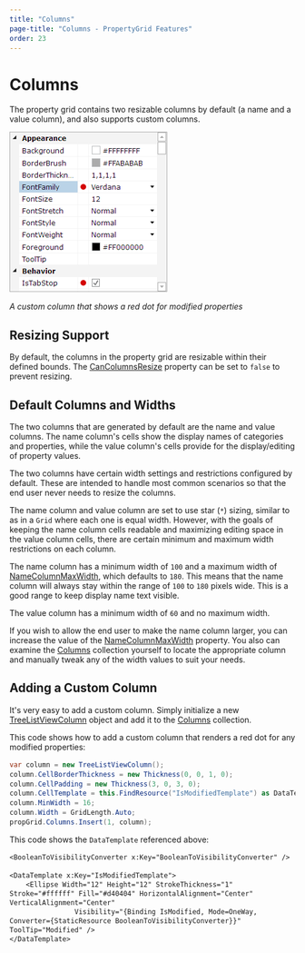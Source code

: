 ```yaml
---
title: "Columns"
page-title: "Columns - PropertyGrid Features"
order: 23
---
```

# Columns

The property grid contains two resizable columns by default (a name and a value column), and also supports custom columns.

![Screenshot](../images/propertygrid-custom-column.png)

*A custom column that shows a red dot for modified properties*

## Resizing Support

By default, the columns in the property grid are resizable within their defined bounds.  The [CanColumnsResize](xref:@ActiproUIRoot.Controls.Grids.TreeListView.CanColumnsResize) property can be set to `false` to prevent resizing.

## Default Columns and Widths

The two columns that are generated by default are the name and value columns.  The name column's cells show the display names of categories and properties, while the value column's cells provide for the display/editing of property values.

The two columns have certain width settings and restrictions configured by default.  These are intended to handle most common scenarios so that the end user never needs to resize the columns.

The name column and value column are set to use star (`*`) sizing, similar to as in a `Grid` where each one is equal width.  However, with the goals of keeping the name column cells readable and maximizing editing space in the value column cells, there are certain minimum and maximum width restrictions on each column.

The name column has a minimum width of `100` and a maximum width of [NameColumnMaxWidth](xref:@ActiproUIRoot.Controls.Grids.PropertyGrid.NameColumnMaxWidth), which defaults to `180`.  This means that the name column will always stay within the range of `100` to `180` pixels wide.  This is a good range to keep display name text visible.

The value column has a minimum width of `60` and no maximum width.

If you wish to allow the end user to make the name column larger, you can increase the value of the [NameColumnMaxWidth](xref:@ActiproUIRoot.Controls.Grids.PropertyGrid.NameColumnMaxWidth) property.  You also can examine the [Columns](xref:@ActiproUIRoot.Controls.Grids.TreeListView.Columns) collection yourself to locate the appropriate column and manually tweak any of the width values to suit your needs.

## Adding a Custom Column

It's very easy to add a custom column.  Simply initialize a new [TreeListViewColumn](xref:@ActiproUIRoot.Controls.Grids.TreeListViewColumn) object and add it to the [Columns](xref:@ActiproUIRoot.Controls.Grids.TreeListView.Columns) collection.

This code shows how to add a custom column that renders a red dot for any modified properties:

```csharp
var column = new TreeListViewColumn();
column.CellBorderThickness = new Thickness(0, 0, 1, 0);
column.CellPadding = new Thickness(3, 0, 3, 0);
column.CellTemplate = this.FindResource("IsModifiedTemplate") as DataTemplate;
column.MinWidth = 16;
column.Width = GridLength.Auto;
propGrid.Columns.Insert(1, column);

```

This code shows the `DataTemplate` referenced above:

```xaml
<BooleanToVisibilityConverter x:Key="BooleanToVisibilityConverter" />

<DataTemplate x:Key="IsModifiedTemplate">
	<Ellipse Width="12" Height="12" StrokeThickness="1" Stroke="#ffffff" Fill="#d40404" HorizontalAlignment="Center" VerticalAlignment="Center"
				Visibility="{Binding IsModified, Mode=OneWay, Converter={StaticResource BooleanToVisibilityConverter}}" ToolTip="Modified" />
</DataTemplate>
```
